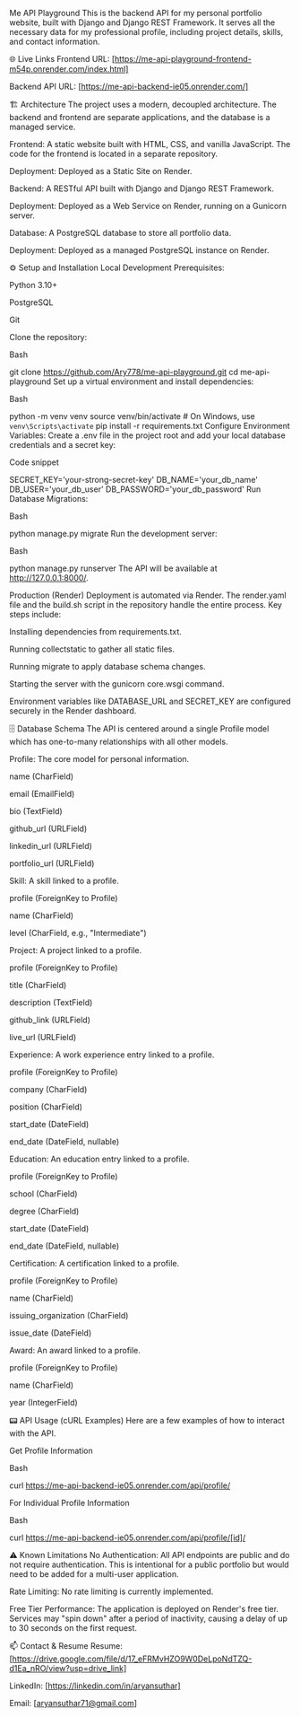 Me API Playground
This is the backend API for my personal portfolio website, built with Django and Django REST Framework. It serves all the necessary data for my professional profile, including project details, skills, and contact information.

🌐 Live Links
Frontend URL: [https://me-api-playground-frontend-m54p.onrender.com/index.html]

Backend API URL: [https://me-api-backend-ie05.onrender.com/]

🏗️ Architecture
The project uses a modern, decoupled architecture. The backend and frontend are separate applications, and the database is a managed service.

Frontend: A static website built with HTML, CSS, and vanilla JavaScript. The code for the frontend is located in a separate repository.

Deployment: Deployed as a Static Site on Render.

Backend: A RESTful API built with Django and Django REST Framework.

Deployment: Deployed as a Web Service on Render, running on a Gunicorn server.

Database: A PostgreSQL database to store all portfolio data.

Deployment: Deployed as a managed PostgreSQL instance on Render.

⚙️ Setup and Installation
Local Development
Prerequisites:

Python 3.10+

PostgreSQL

Git

Clone the repository:

Bash

git clone https://github.com/Ary778/me-api-playground.git
cd me-api-playground
Set up a virtual environment and install dependencies:

Bash

python -m venv venv
source venv/bin/activate  # On Windows, use `venv\Scripts\activate`
pip install -r requirements.txt
Configure Environment Variables:
Create a .env file in the project root and add your local database credentials and a secret key:

Code snippet

SECRET_KEY='your-strong-secret-key'
DB_NAME='your_db_name'
DB_USER='your_db_user'
DB_PASSWORD='your_db_password'
Run Database Migrations:

Bash

python manage.py migrate
Run the development server:

Bash

python manage.py runserver
The API will be available at http://127.0.0.1:8000/.

Production (Render)
Deployment is automated via Render. The render.yaml file and the build.sh script in the repository handle the entire process. Key steps include:

Installing dependencies from requirements.txt.

Running collectstatic to gather all static files.

Running migrate to apply database schema changes.

Starting the server with the gunicorn core.wsgi command.

Environment variables like DATABASE_URL and SECRET_KEY are configured securely in the Render dashboard.

🗄️ Database Schema
The API is centered around a single Profile model which has one-to-many relationships with all other models.

Profile: The core model for personal information.

name (CharField)

email (EmailField)

bio (TextField)

github_url (URLField)

linkedin_url (URLField)

portfolio_url (URLField)

Skill: A skill linked to a profile.

profile (ForeignKey to Profile)

name (CharField)

level (CharField, e.g., "Intermediate")

Project: A project linked to a profile.

profile (ForeignKey to Profile)

title (CharField)

description (TextField)

github_link (URLField)

live_url (URLField)

Experience: A work experience entry linked to a profile.

profile (ForeignKey to Profile)

company (CharField)

position (CharField)

start_date (DateField)

end_date (DateField, nullable)

Education: An education entry linked to a profile.

profile (ForeignKey to Profile)

school (CharField)

degree (CharField)

start_date (DateField)

end_date (DateField, nullable)

Certification: A certification linked to a profile.

profile (ForeignKey to Profile)

name (CharField)

issuing_organization (CharField)

issue_date (DateField)

Award: An award linked to a profile.

profile (ForeignKey to Profile)

name (CharField)

year (IntegerField)

📟 API Usage (cURL Examples)
Here are a few examples of how to interact with the API.

Get Profile Information

Bash

curl https://me-api-backend-ie05.onrender.com/api/profile/

For Individual Profile Information

Bash 

curl https://me-api-backend-ie05.onrender.com/api/profile/[id]/

⚠️ Known Limitations
No Authentication: All API endpoints are public and do not require authentication. This is intentional for a public portfolio but would need to be added for a multi-user application.

Rate Limiting: No rate limiting is currently implemented.

Free Tier Performance: The application is deployed on Render's free tier. Services may "spin down" after a period of inactivity, causing a delay of up to 30 seconds on the first request.

📫 Contact & Resume
Resume: [https://drive.google.com/file/d/17_eFRMvHZO9W0DeLpoNdTZQ-d1Ea_nRO/view?usp=drive_link]

LinkedIn: [https://linkedin.com/in/aryansuthar]

Email: [aryansuthar71@gmail.com]
